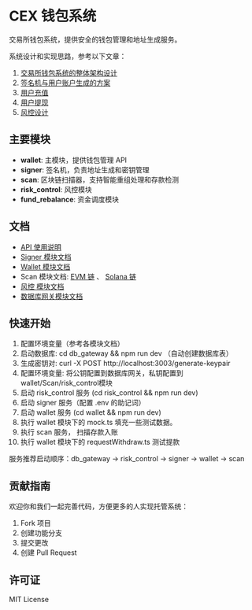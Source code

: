 # CEX 钱包系统

交易所钱包系统，提供安全的钱包管理和地址生成服务。

系统设计和实现思路，参考以下文章：

1. [交易所钱包系统的整体架构设计](https://learnblockchain.cn/article/20345)
2. [签名机与用户账户生成的方案](https://learnblockchain.cn/article/20693) 
3. [用户充值](https://learnblockchain.cn/article/20925)
4. [用户提现](https://learnblockchain.cn/article/21061)
5. [风控设计](https://learnblockchain.cn/article/21233)


## 主要模块

- **wallet**: 主模块，提供钱包管理 API
- **signer**: 签名机，负责地址生成和密钥管理  
- **scan**: 区块链扫描器，支持智能重组处理和存款检测
- **risk_control**: 风控模块
- **fund_rebalance**: 资金调度模块


## 文档

- [API 使用说明](API_USAGE.md)
- [Signer 模块文档](signer/README.md)
- [Wallet 模块文档](wallet/README.md)
- Scan 模块文档: [EVM 链](scan/evm_scan/README.md) 、  [Solana 链](scan/solana_scan/README.md)
- [风控 模块文档](risk_control/README.md)
- [数据库网关模块文档](db_gateway/README.md)

## 快速开始

1. 配置环境变量（参考各模块文档）
2. 启动数据库: cd db_gateway && npm run dev （自动创建数据库表）
  1. 生成密钥对: curl -X POST http://localhost:3003/generate-keypair
  2. 配置环境变量: 将公钥配置到数据库网关，私钥配置到 wallet/Scan/risk_control模块
3. 启动 risk_control 服务 (cd risk_control && npm run dev)
4. 启动 signer 服务（配置 .env 的助记词）
5. 启动 wallet 服务  (cd wallet && npm run dev)
6. 执行 wallet 模块下的 mock.ts 填充一些测试数据。
7. 执行 scan 服务， 扫描存款入账
8. 执行 wallet 模块下的 requestWithdraw.ts 测试提款

服务推荐启动顺序：db_gateway -> risk_control -> signer  ->  wallet -> scan

## 贡献指南

欢迎你和我们一起完善代码，方便更多的人实现托管系统：

1. Fork 项目
2. 创建功能分支
3. 提交更改
4. 创建 Pull Request

## 许可证

MIT License
